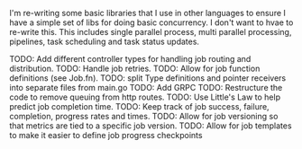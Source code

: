 I'm re-writing some basic libraries that I use in other languages to ensure I have a simple set of libs for doing basic concurrency.  I don't want to hvae to re-write this.  This includes single parallel process, multi parallel processing, pipelines, task scheduling and task status updates.

TODO: Add different controller types for handling job routing and distribution.
TODO: Handle job retries.
TODO: Allow for job function definitions (see Job.fn).
TODO: split Type definitions and pointer receivers into separate files from main.go
TODO: Add GRPC
TODO: Restructure the code to remove queuing from http routes.
TODO: Use Little's Law to help predict job completion time.
TODO: Keep track of job success, failure, completion, progress rates and times.
TODO: Allow for job versioning so that metrics are tied to a specific job version.
TODO: Allow for job templates to make it easier to define job progress checkpoints


